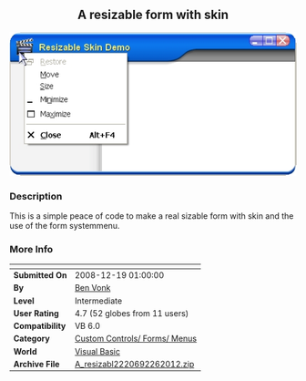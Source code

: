 ﻿<div align="center">

## A resizable form with skin

<img src="PIC20081219134121628.jpg">
</div>

### Description

This is a simple peace of code to make a real sizable form with skin and the use of the form systemmenu.
 
### More Info
 


<span>             |<span>
---                |---
**Submitted On**   |2008-12-19 01:00:00
**By**             |[Ben Vonk](https://github.com/Planet-Source-Code/PSCIndex/blob/master/ByAuthor/ben-vonk.md)
**Level**          |Intermediate
**User Rating**    |4.7 (52 globes from 11 users)
**Compatibility**  |VB 6\.0
**Category**       |[Custom Controls/ Forms/  Menus](https://github.com/Planet-Source-Code/PSCIndex/blob/master/ByCategory/custom-controls-forms-menus__1-4.md)
**World**          |[Visual Basic](https://github.com/Planet-Source-Code/PSCIndex/blob/master/ByWorld/visual-basic.md)
**Archive File**   |[A\_resizabl2220692262012\.zip](https://github.com/Planet-Source-Code/ben-vonk-a-resizable-form-with-skin__1-71542/archive/master.zip)








